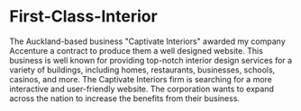 # First-Class-Interior
The Auckland-based business "Captivate Interiors" awarded my company Accenture a contract to produce them a well designed website. This business is well known for providing top-notch interior design services for a variety of buildings, including homes, restaurants, businesses, schools, casinos, and more. The Captivate Interiors firm is searching for a more interactive and user-friendly website. The corporation wants to expand across the nation to increase the benefits from their business.
